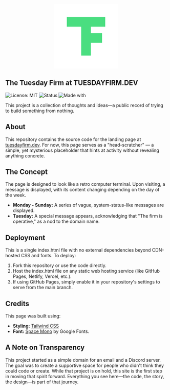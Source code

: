<p align="center">
  <img src="img/tf_logo/TF_logo_green.svg" alt="Green The Tuesday Firm Logo" width="200">
</p>

## **The Tuesday Firm at TUESDAYFIRM.DEV**

![License: MIT](https://img.shields.io/badge/License-MIT-green.svg?style=for-the-badge)
![Status](https://img.shields.io/badge/status-active-green.svg?style=for-the-badge)
![Made with](https://img.shields.io/badge/Made%20with-cosmic%20bargains-4ade80?style=for-the-badge&labelColor=1e1e1e)

 This project is a collection of thoughts and ideas—a public record of trying to build something from nothing.

## **About**

This repository contains the source code for the landing page at [tuesdayfirm.dev](https://tuesdayfirm.dev). 
For now, this page serves as a "head-scratcher" — a simple, yet mysterious placeholder that hints at activity without revealing anything concrete.

## **The Concept**

The page is designed to look like a retro computer terminal. Upon visiting, a message is displayed, with its content changing depending on the day of the week.

* **Monday \- Sunday:** A series of vague, system-status-like messages are displayed.  
* **Tuesday:** A special message appears, acknowledging that "The firm is operative," as a nod to the domain name.

## **Deployment**

This is a single index.html file with no external dependencies beyond CDN-hosted CSS and fonts. To deploy:

1. Fork this repository or use the code directly.  
2. Host the index.html file on any static web hosting service (like GitHub Pages, Netlify, Vercel, etc.).  
3. If using GitHub Pages, simply enable it in your repository's settings to serve from the main branch.

## **Credits**

This page was built using:

* **Styling:** [Tailwind CSS](https://tailwindcss.com/)  
* **Font:** [Space Mono](https://fonts.google.com/specimen/Space+Mono) by Google Fonts.

## A Note on Transparency

This project started as a simple domain for an email and a Discord server. The goal was to create a supportive space for people who didn't think they could code or create. While that project is on hold, this site is the first step in moving that spirit forward. Everything you see here—the code, the story, the design—is part of that journey.

